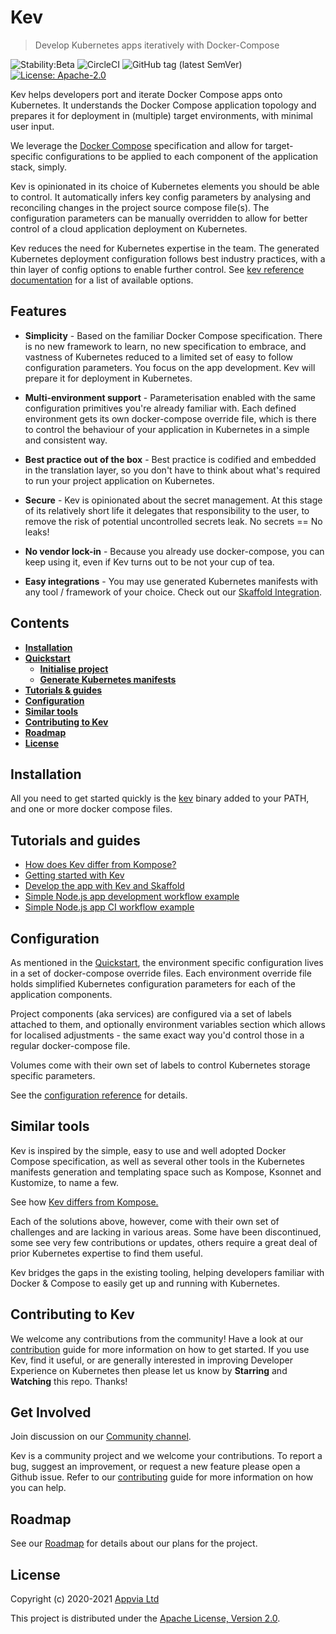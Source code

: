 # Kev

> Develop Kubernetes apps iteratively with Docker-Compose

![Stability:Beta](https://img.shields.io/badge/stability-beta-orange)
![CircleCI](https://img.shields.io/circleci/build/github/appvia/kev/master)
![GitHub tag (latest SemVer)](https://img.shields.io/github/v/release/appvia/kev)
[![License: Apache-2.0](https://img.shields.io/github/license/appvia/kev)](https://github.com/appvia/kev/blob/master/LICENSE)


Kev helps developers port and iterate Docker Compose apps onto Kubernetes. It understands the Docker Compose application topology and prepares it for deployment in (multiple) target environments, with minimal user input.

We leverage the [Docker Compose](https://docs.docker.com/compose/compose-file/) specification and allow for target-specific configurations to be applied to each component of the application stack, simply.

Kev is opinionated in its choice of Kubernetes elements you should be able to control. It automatically infers key config parameters by analysing and reconciling changes in the project source compose file(s). The configuration parameters can be manually overridden to allow for better control of a cloud application deployment on Kubernetes.

Kev reduces the need for Kubernetes expertise in the team. The generated Kubernetes deployment configuration follows best industry practices, with a thin layer of config options to enable further control. See [kev reference documentation](docs/reference/config-params.md) for a list of available options.

## Features

* **Simplicity** - Based on the familiar Docker Compose specification. There is no new framework to learn, no new specification to embrace, and vastness of Kubernetes reduced to a limited set of easy to follow configuration parameters. You focus on the app development. Kev will prepare it for deployment in Kubernetes.

* **Multi-environment support** - Parameterisation enabled with the same configuration primitives you're already familiar with. Each defined environment gets its own docker-compose override file, which is there to control the behaviour of your application in Kubernetes in a simple and consistent way.

* **Best practice out of the box** - Best practice is codified and embedded in the translation layer, so you don't have to think about what's required to run your project application on Kubernetes.

* **Secure** - Kev is opinionated about the secret management. At this stage of its relatively short life it delegates that responsibility to the user, to remove the risk of potential uncontrolled secrets leak. No secrets == No leaks!

* **No vendor lock-in** - Because you already use docker-compose, you can keep using it, even if Kev turns out to be not your cup of tea.

* **Easy integrations** - You may use generated Kubernetes manifests with any tool / framework of your choice. Check out our [Skaffold Integration](docs/tutorials/kev-dev-with-skaffold.md).

## Contents

- **[Installation](#installation)**
- **[Quickstart](docs/tutorials/quickstart-guide.md)**
    * **[Initialise project](docs/tutorials/quickstart-guide.md#initialise-project)**
    * **[Generate Kubernetes manifests](docs/tutorials/quickstart-guide.md#generate-kubernetes-manifests)**
- **[Tutorials & guides](#tutorials-and-guides)**
- **[Configuration](#configuration)**
- **[Similar tools](#similar-tools)**
- **[Contributing to Kev](#contributing-to-kev)**
- **[Roadmap](#roadmap)**
- **[License](#license)**

## Installation

All you need to get started quickly is the [kev](https://github.com/appvia/kev/releases) binary added to your PATH, and one or more docker compose files.

## Tutorials and guides

- [How does Kev differ from Kompose?](docs/tutorials/how-kev-differs-from-kompose.md)
- [Getting started with Kev](docs/tutorials/getting-started-with-kev.md)
- [Develop the app with Kev and Skaffold](docs/tutorials/kev-dev-with-skaffold.md)
- [Simple Node.js app development workflow example](docs/tutorials/simple-nodejs-app-workflow.md)
- [Simple Node.js app CI workflow example](docs/tutorials/simple-nodejs-app-ci-workflow.md)

## Configuration

As mentioned in the [Quickstart](docs/tutorials/quickstart-guide.md), the environment specific configuration lives in a set of docker-compose override files. Each environment override file holds simplified Kubernetes configuration parameters for each of the application components.

Project components (aka services) are configured via a set of labels attached to them, and optionally environment variables section which allows for localised adjustments - the same exact way you'd control those in a regular docker-compose file.

Volumes come with their own set of labels to control Kubernetes storage specific parameters.

See the [configuration reference](docs/reference/config-params.md) for details.

## Similar tools

Kev is inspired by the simple, easy to use and well adopted Docker Compose specification, as well as several other tools in the Kubernetes manifests generation and templating space such as Kompose, Ksonnet and Kustomize, to name a few.

See how [Kev differs from Kompose.](docs/tutorials/how-kev-differs-from-kompose.md)

Each of the solutions above, however, come with their own set of challenges and are lacking in various areas. Some have been discontinued, some see very few contributions or updates, others require a great deal of prior Kubernetes expertise to find them useful.

Kev bridges the gaps in the existing tooling, helping developers familiar with Docker & Compose to easily get up and running with Kubernetes.

## Contributing to Kev

We welcome any contributions from the community! Have a look at our [contribution](CONTRIBUTING.md) guide for more information on how to get started. If you use Kev, find it useful, or are generally interested in improving Developer Experience on Kubernetes then please let us know by **Starring** and **Watching** this repo. Thanks!

## Get Involved

Join discussion on our [Community channel](https://www.appvia.io/join-the-appvia-community).

Kev is a community project and we welcome your contributions. To report a bug, suggest an improvement, or request a new feature please open a Github issue. Refer to our [contributing](CONTRIBUTING.md) guide for more information on how you can help.

## Roadmap

See our [Roadmap][roadmap] for details about our plans for the project.

## License

Copyright (c) 2020-2021 [Appvia Ltd](https://appvia.io)

This project is distributed under the [Apache License, Version 2.0](./LICENSE).

[roadmap]: https://github.com/appvia/kev/issues
